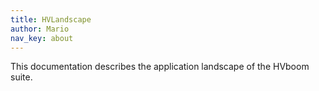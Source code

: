 ```yaml
---
title: HVLandscape
author: Mario
nav_key: about
---
```


This documentation describes the application landscape of the HVboom suite.
